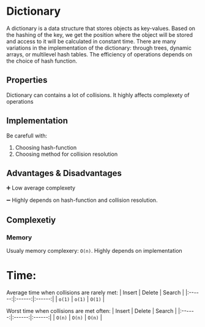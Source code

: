 # Dictionary

A dictionary is a data structure that stores objects as key-values.
Based on the hashing of the key, we get the position where the object will be stored and access to it will be calculated in constant time. 
There are many variations in the implementation of the dictionary: through trees, dynamic arrays, or multilevel hash tables.
The efficiency of operations depends on the choice of hash function.

## Properties

Dictionary can contains a lot of collisions. It highly affects complexety of operations

## Implementation

Be carefull with:
1) Choosing hash-function
2) Choosing method for collision resolution

## Advantages & Disadvantages
:heavy_plus_sign: Low average complexety

:heavy_minus_sign: Highly depends on hash-function and collision resolution.

## Complexetiy 

### Memory

Usualy memory complexery: `O(n)`. Highly depends on implementation

# Time:


Average time when collisions are rarely met:
| Insert | Delete | Search |
|:------:|:------:|:------:|
| `o(1)` | `o(1)` | `O(1)` |


Worst time when collisions are met often:
| Insert | Delete | Search |
|:------:|:------:|:------:|
| `O(n)` | `O(n)` | `O(n)` |
